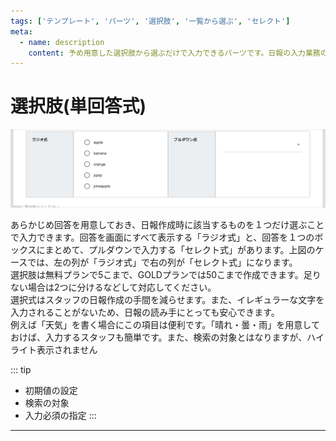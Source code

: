 ```yaml
---
tags: ['テンプレート', 'パーツ', '選択肢', '一覧から選ぶ', 'セレクト']
meta:
  - name: description
    content: 予め用意した選択肢から選ぶだけで入力できるパーツです。日報の入力業務の負担を軽減できます
---
```

# 選択肢(単回答式)
![選択肢の入力](./template/select1.gif)

あらかじめ回答を用意しておき、日報作成時に該当するものを１つだけ選ぶことで入力できます。回答を画面にすべて表示する「ラジオ式」と、回答を１つのボックスにまとめて、プルダウンで入力する「セレクト式」があります。上図のケースでは、左の列が「ラジオ式」で右の列が「セレクト式」になります。  
選択肢は無料プランで5こまで、GOLDプランでは50こまで作成できます。足りない場合は2つに分けるなどして対応してください。  
選択式はスタッフの日報作成の手間を減らせます。また、イレギュラーな文字を入力されることがないため、日報の読み手にとっても安心できます。  
例えば「天気」を書く場合にこの項目は便利です。「晴れ・曇・雨」を用意しておけば、入力するスタッフも簡単です。また、検索の対象とはなりますが、ハイライト表示されません

::: tip
- 初期値の設定
- 検索の対象
- 入力必須の指定
:::
---
<SampleSelect />
